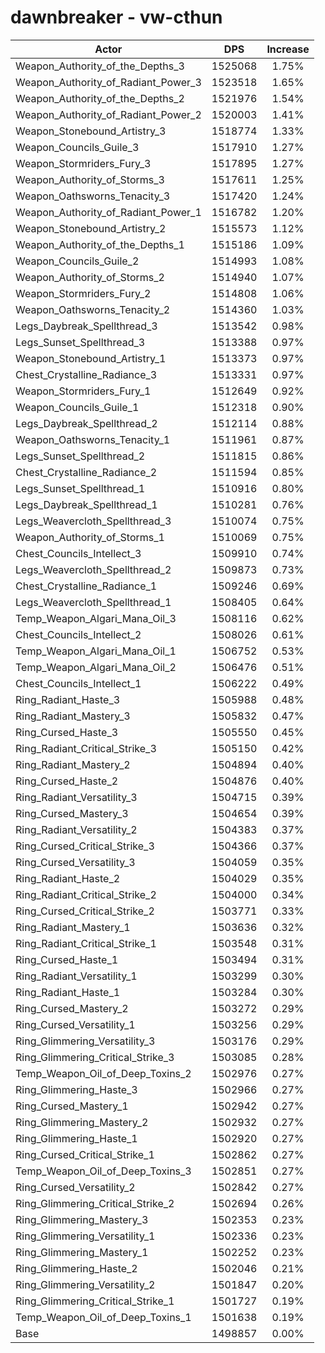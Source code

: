 # dawnbreaker - vw-cthun
| Actor | DPS | Increase |
|---|:---:|:---:|
|Weapon_Authority_of_the_Depths_3|1525068|1.75%|
|Weapon_Authority_of_Radiant_Power_3|1523518|1.65%|
|Weapon_Authority_of_the_Depths_2|1521976|1.54%|
|Weapon_Authority_of_Radiant_Power_2|1520003|1.41%|
|Weapon_Stonebound_Artistry_3|1518774|1.33%|
|Weapon_Councils_Guile_3|1517910|1.27%|
|Weapon_Stormriders_Fury_3|1517895|1.27%|
|Weapon_Authority_of_Storms_3|1517611|1.25%|
|Weapon_Oathsworns_Tenacity_3|1517420|1.24%|
|Weapon_Authority_of_Radiant_Power_1|1516782|1.20%|
|Weapon_Stonebound_Artistry_2|1515573|1.12%|
|Weapon_Authority_of_the_Depths_1|1515186|1.09%|
|Weapon_Councils_Guile_2|1514993|1.08%|
|Weapon_Authority_of_Storms_2|1514940|1.07%|
|Weapon_Stormriders_Fury_2|1514808|1.06%|
|Weapon_Oathsworns_Tenacity_2|1514360|1.03%|
|Legs_Daybreak_Spellthread_3|1513542|0.98%|
|Legs_Sunset_Spellthread_3|1513388|0.97%|
|Weapon_Stonebound_Artistry_1|1513373|0.97%|
|Chest_Crystalline_Radiance_3|1513331|0.97%|
|Weapon_Stormriders_Fury_1|1512649|0.92%|
|Weapon_Councils_Guile_1|1512318|0.90%|
|Legs_Daybreak_Spellthread_2|1512114|0.88%|
|Weapon_Oathsworns_Tenacity_1|1511961|0.87%|
|Legs_Sunset_Spellthread_2|1511815|0.86%|
|Chest_Crystalline_Radiance_2|1511594|0.85%|
|Legs_Sunset_Spellthread_1|1510916|0.80%|
|Legs_Daybreak_Spellthread_1|1510281|0.76%|
|Legs_Weavercloth_Spellthread_3|1510074|0.75%|
|Weapon_Authority_of_Storms_1|1510069|0.75%|
|Chest_Councils_Intellect_3|1509910|0.74%|
|Legs_Weavercloth_Spellthread_2|1509873|0.73%|
|Chest_Crystalline_Radiance_1|1509246|0.69%|
|Legs_Weavercloth_Spellthread_1|1508405|0.64%|
|Temp_Weapon_Algari_Mana_Oil_3|1508116|0.62%|
|Chest_Councils_Intellect_2|1508026|0.61%|
|Temp_Weapon_Algari_Mana_Oil_1|1506752|0.53%|
|Temp_Weapon_Algari_Mana_Oil_2|1506476|0.51%|
|Chest_Councils_Intellect_1|1506222|0.49%|
|Ring_Radiant_Haste_3|1505988|0.48%|
|Ring_Radiant_Mastery_3|1505832|0.47%|
|Ring_Cursed_Haste_3|1505550|0.45%|
|Ring_Radiant_Critical_Strike_3|1505150|0.42%|
|Ring_Radiant_Mastery_2|1504894|0.40%|
|Ring_Cursed_Haste_2|1504876|0.40%|
|Ring_Radiant_Versatility_3|1504715|0.39%|
|Ring_Cursed_Mastery_3|1504654|0.39%|
|Ring_Radiant_Versatility_2|1504383|0.37%|
|Ring_Cursed_Critical_Strike_3|1504366|0.37%|
|Ring_Cursed_Versatility_3|1504059|0.35%|
|Ring_Radiant_Haste_2|1504029|0.35%|
|Ring_Radiant_Critical_Strike_2|1504000|0.34%|
|Ring_Cursed_Critical_Strike_2|1503771|0.33%|
|Ring_Radiant_Mastery_1|1503636|0.32%|
|Ring_Radiant_Critical_Strike_1|1503548|0.31%|
|Ring_Cursed_Haste_1|1503494|0.31%|
|Ring_Radiant_Versatility_1|1503299|0.30%|
|Ring_Radiant_Haste_1|1503284|0.30%|
|Ring_Cursed_Mastery_2|1503272|0.29%|
|Ring_Cursed_Versatility_1|1503256|0.29%|
|Ring_Glimmering_Versatility_3|1503176|0.29%|
|Ring_Glimmering_Critical_Strike_3|1503085|0.28%|
|Temp_Weapon_Oil_of_Deep_Toxins_2|1502976|0.27%|
|Ring_Glimmering_Haste_3|1502966|0.27%|
|Ring_Cursed_Mastery_1|1502942|0.27%|
|Ring_Glimmering_Mastery_2|1502932|0.27%|
|Ring_Glimmering_Haste_1|1502920|0.27%|
|Ring_Cursed_Critical_Strike_1|1502862|0.27%|
|Temp_Weapon_Oil_of_Deep_Toxins_3|1502851|0.27%|
|Ring_Cursed_Versatility_2|1502842|0.27%|
|Ring_Glimmering_Critical_Strike_2|1502694|0.26%|
|Ring_Glimmering_Mastery_3|1502353|0.23%|
|Ring_Glimmering_Versatility_1|1502336|0.23%|
|Ring_Glimmering_Mastery_1|1502252|0.23%|
|Ring_Glimmering_Haste_2|1502046|0.21%|
|Ring_Glimmering_Versatility_2|1501847|0.20%|
|Ring_Glimmering_Critical_Strike_1|1501727|0.19%|
|Temp_Weapon_Oil_of_Deep_Toxins_1|1501638|0.19%|
|Base|1498857|0.00%|

